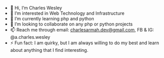 - 👋 Hi, I’m Charles Wesley
- 👀 I’m interested in Web Technology and Infrastructure
- 🌱 I’m currently learning php and python
- 💞️ I’m looking to collaborate on any php or python projects
- 📫 Reach me through email: charlesarmah.dev@gmail.com, FB & IG: @a.charles.wesley
- ⚡ Fun fact: I am quirky, but I am always willing to do my best and learn about anything that I find interesting.

<!---
charlesarmah-dev/charlesarmah-dev is a ✨ special ✨ repository because its `README.md` (this file) appears on your GitHub profile.
You can click the Preview link to take a look at your changes.
--->
